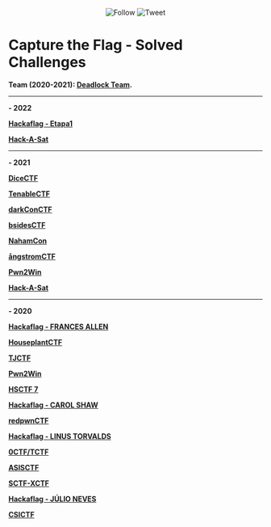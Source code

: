 <p align="center">
    <img alt="Follow" src="https://img.shields.io/github/followers/EffectRenan?style=social">
    <img alt="Tweet" src="https://img.shields.io/twitter/follow/EffectRenan?label=Follow&style=social">
</p>

# Capture the Flag - Solved Challenges

**Team (2020-2021): [Deadlock Team](https://ctftime.org/team/70619).**

***

**- 2022**

**[Hackaflag - Etapa1](https://github.com/EffectRenan/CTF/tree/hackaflag_2022_1)**

**[Hack-A-Sat](https://github.com/EffectRenan/CTF/tree/hackasat_2022)**

***

**- 2021**

**[DiceCTF](https://github.com/EffectRenan/CTF/tree/DiceCTF_2021)**

**[TenableCTF](https://github.com/EffectRenan/CTF/tree/TenableCTF_2021)**

**[darkConCTF](https://github.com/EffectRenan/CTF/tree/darkConCTF_2021)**

**[bsidesCTF](https://github.com/EffectRenan/CTF/tree/bsidesCTF_2021)**

**[NahamCon](https://github.com/EffectRenan/CTF/tree/nahamconCTF_2021)**

**[ångstromCTF](https://github.com/EffectRenan/CTF/tree/angstromCTF_2021)**

**[Pwn2Win](https://github.com/EffectRenan/CTF/tree/pwn2win-2021)**

**[Hack-A-Sat](https://github.com/EffectRenan/CTF/tree/hackasat_2021)**

***

**- 2020**

**[Hackaflag - FRANCES ALLEN](https://github.com/EffectRenan/CTF/tree/hackaflag_2020_FRANCES-ALLEN)**

**[HouseplantCTF](https://github.com/EffectRenan/CTF/tree/HouseplantCTF_2020)**

**[TJCTF](https://github.com/EffectRenan/CTF/tree/TJCTF_2020)**

**[Pwn2Win](https://github.com/EffectRenan/CTF/tree/pwn2win)**

**[HSCTF 7](https://github.com/EffectRenan/CTF/tree/HSCTF7_2020)**

**[Hackaflag - CAROL SHAW](https://github.com/EffectRenan/CTF/tree/hackaflag_2020_CAROL-SHAW)**

**[redpwnCTF](https://github.com/EffectRenan/CTF/tree/redpwnCTF_2020)**

**[Hackaflag - LINUS TORVALDS](https://github.com/EffectRenan/CTF/tree/hackaflag_2020_LINUS-TORVALDS)**

**[0CTF/TCTF](https://github.com/EffectRenan/CTF/tree/0ctf-tctf_2020)**

**[ASISCTF](https://github.com/EffectRenan/CTF/tree/ASISCTF_2020)**

**[SCTF-XCTF](https://github.com/EffectRenan/CTF/tree/SCTF-XCTF_2020)**

**[Hackaflag - JÚLIO NEVES](https://github.com/EffectRenan/CTF/tree/hackaflag_2020_JULIO-NEVES)**

**[CSICTF](https://github.com/EffectRenan/CTF/tree/CSICTF_2020)**
